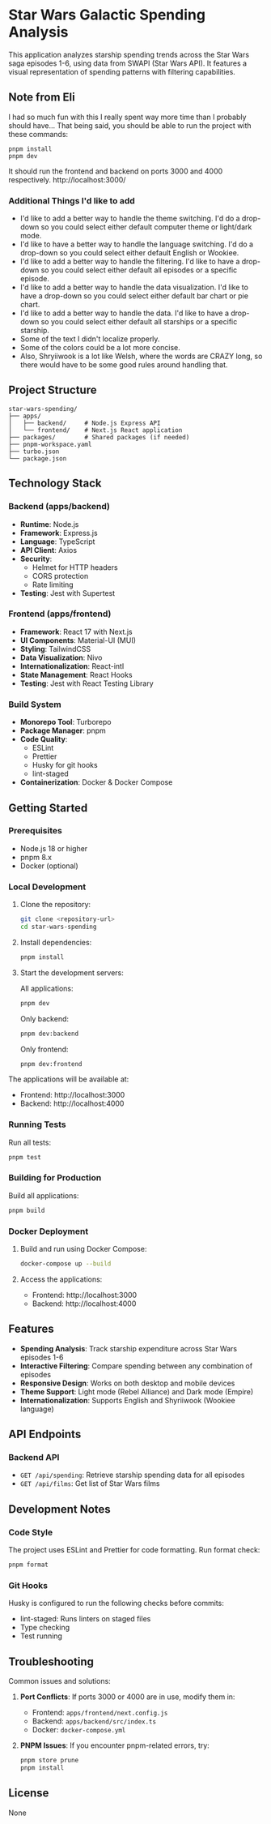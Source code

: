 # Star Wars Galactic Spending Analysis

This application analyzes starship spending trends across the Star Wars saga episodes 1-6, using data from SWAPI (Star Wars API). It features a visual representation of spending patterns with filtering capabilities.

## Note from Eli
I had so much fun with this I really spent way more time than I probably should have... That being said, you should be able to run the project with these commands:
```
pnpm install
pnpm dev
```
It should run the frontend and backend on ports 3000 and 4000 respectively.
http://localhost:3000/

### Additional Things I'd like to add
- I'd like to add a better way to handle the theme switching. I'd do a drop-down so you could select either default computer theme or light/dark mode.
- I'd like to have a better way to handle the language switching. I'd do a drop-down so you could select either default English or Wookiee.
- I'd like to add a better way to handle the filtering. I'd like to have a drop-down so you could select either default all episodes or a specific episode.
- I'd like to add a better way to handle the data visualization. I'd like to have a drop-down so you could select either default bar chart or pie chart.
- I'd like to add a better way to handle the data. I'd like to have a drop-down so you could select either default all starships or a specific starship.
- Some of the text I didn't localize properly.
- Some of the colors could be a lot more concise.
- Also, Shryiiwook is a lot like Welsh, where the words are CRAZY long, so there would have to be some good rules around handling that.

## Project Structure

```
star-wars-spending/
├── apps/
│   ├── backend/     # Node.js Express API
│   └── frontend/    # Next.js React application
├── packages/        # Shared packages (if needed)
├── pnpm-workspace.yaml
├── turbo.json
└── package.json
```

## Technology Stack

### Backend (apps/backend)

- **Runtime**: Node.js
- **Framework**: Express.js
- **Language**: TypeScript
- **API Client**: Axios
- **Security**:
  - Helmet for HTTP headers
  - CORS protection
  - Rate limiting
- **Testing**: Jest with Supertest

### Frontend (apps/frontend)

- **Framework**: React 17 with Next.js
- **UI Components**: Material-UI (MUI)
- **Styling**: TailwindCSS
- **Data Visualization**: Nivo
- **Internationalization**: React-intl
- **State Management**: React Hooks
- **Testing**: Jest with React Testing Library

### Build System

- **Monorepo Tool**: Turborepo
- **Package Manager**: pnpm
- **Code Quality**:
  - ESLint
  - Prettier
  - Husky for git hooks
  - lint-staged
- **Containerization**: Docker & Docker Compose

## Getting Started

### Prerequisites

- Node.js 18 or higher
- pnpm 8.x
- Docker (optional)

### Local Development

1. Clone the repository:

   ```bash
   git clone <repository-url>
   cd star-wars-spending
   ```

2. Install dependencies:

   ```bash
   pnpm install
   ```

3. Start the development servers:

   All applications:

   ```bash
   pnpm dev
   ```

   Only backend:

   ```bash
   pnpm dev:backend
   ```

   Only frontend:

   ```bash
   pnpm dev:frontend
   ```

The applications will be available at:

- Frontend: http://localhost:3000
- Backend: http://localhost:4000

### Running Tests

Run all tests:

```bash
pnpm test
```

### Building for Production

Build all applications:

```bash
pnpm build
```

### Docker Deployment

1. Build and run using Docker Compose:

   ```bash
   docker-compose up --build
   ```

2. Access the applications:
   - Frontend: http://localhost:3000
   - Backend: http://localhost:4000

## Features

- **Spending Analysis**: Track starship expenditure across Star Wars episodes 1-6
- **Interactive Filtering**: Compare spending between any combination of episodes
- **Responsive Design**: Works on both desktop and mobile devices
- **Theme Support**: Light mode (Rebel Alliance) and Dark mode (Empire)
- **Internationalization**: Supports English and Shyriiwook (Wookiee language)

## API Endpoints

### Backend API

- `GET /api/spending`: Retrieve starship spending data for all episodes
- `GET /api/films`: Get list of Star Wars films

## Development Notes

### Code Style

The project uses ESLint and Prettier for code formatting. Run format check:

```bash
pnpm format
```

### Git Hooks

Husky is configured to run the following checks before commits:

- lint-staged: Runs linters on staged files
- Type checking
- Test running

## Troubleshooting

Common issues and solutions:

1. **Port Conflicts**: If ports 3000 or 4000 are in use, modify them in:

   - Frontend: `apps/frontend/next.config.js`
   - Backend: `apps/backend/src/index.ts`
   - Docker: `docker-compose.yml`

2. **PNPM Issues**: If you encounter pnpm-related errors, try:
   ```bash
   pnpm store prune
   pnpm install
   ```

## License

None
